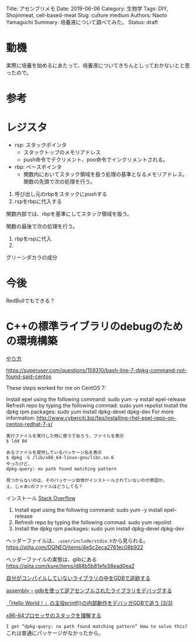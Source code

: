 Title: アセンブリメモ
Date: 2019-06-06
Category: 生物学
Tags: DIY, Shojinmeat, cell-based-meat
Slug: culture medium
Authors: Naoto Yamaguchi
Summary: 培養液について調べてみた。
Status: draft


# 動機
実際に培養を始めるにあたって、培養液についてきちんとしっておかないとと思ったので。


# 参考


# レジスタ
* rsp: スタックポインタ
    * スタックトップのメモリアドレス
    * push命令でデクリメント、poo命令でインクリメントされる。
* rbp: ベースポインタ
    * 関数内においてスタック領域を扱う処理の基準となるメモリアドレス。
関数の先頭で次の処理を行う。
1. 呼び出し元のrbpをスタックにpushする
2. rspをrbpに代入する

関数内部では、rbpを基準にしてスタック領域を扱う。

関数の最後で次の処理を行う。
1. rbpをrspに代入
2. 


グリーンダカラの成分

# 今後
RedBullでもできる？





# C++の標準ライブラリのdebugのための環境構築
[やり方](https://doss.eidos.ic.i.u-tokyo.ac.jp/html/gdb_step_into_libraries.html)

https://superuser.com/questions/159310/bash-line-7-dpkg-command-not-found-said-centos

These steps worked for me on CentOS 7:

Install epel using the following command: sudo yum -y install epel-release
Refresh repo by typing the following commad: sudo yum repolist
Install the dpkg rpm packages: sudo yum install dpkg-devel dpkg-dev
For more information: http://www.cyberciti.biz/faq/installing-rhel-epel-repo-on-centos-redhat-7-x/



```
実行ファイルを実行した時に使うであろう、ファイルを表示
$ ldd 04

あるファイルを提供しているパッケージ名を表示
$ dpkg -S /lib/x86_64-linux-gnu/libc.so.6
やったけど、
dpkg-query: no path found matching pattern

見つからないのは、そのパッケージ自体がインストールされていないのが原因か。
え、じゃあcのファイルはどうしてる？
```

インストール
[Stack Overflow](https://superuser.com/questions/159310/bash-line-7-dpkg-command-not-found-said-centos)
1. Install epel using the following command: sudo yum -y install epel-release
2. Refresh repo by typing the following commad: sudo yum repolist
3. Install the dpkg rpm packages: sudo yum install dpkg-devel dpkg-dev


ヘッダーファイルは、`.user/include/stdio.h`から見られる。
https://qiita.com/DQNEO/items/4e5c2eca2761ec08b922

ヘッダーファイルの実態は、glibにある
https://qiita.com/kure/items/d88b5b81efe38ead0ea2


[自分がコンパイルしていないライブラリの中をGDBで追跡する](https://doss.eidos.ic.i.u-tokyo.ac.jp/html/gdb_step_into_libraries.html)

[assembly – gdbを使って逆アセンブルされたライブラリをデバッグする](https://codeday.me/jp/qa/20190307/327856.html)

[「Hello World！」の主役printf()の内部動作をデバッガGDBで追う (3/3)](https://www.atmarkit.co.jp/ait/articles/1703/01/news167_3.html)

[x86-64プロセッサのスタックを理解する](https://qiita.com/tobira-code/items/75d3034aed8bb9828981)

`I get “dpkg-query: no path found matching pattern” How to solve this?
`
これは普通にパッケージがなかったから。